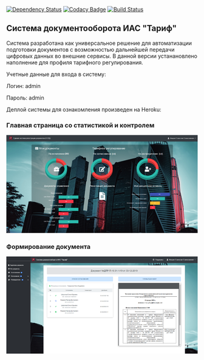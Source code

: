 [![Dependency Status](https://dependencyci.com/github/StanislavMakhrov/lunchVote/badge)](https://dependencyci.com/github/StanislavMakhrov/lunchVote)
[![Codacy Badge](https://api.codacy.com/project/badge/Grade/9e61c4355be44a0ea4f15da95ccb7abb)](https://www.codacy.com/app/StanislavMakhrov/lunchVote?utm_source=github.com&amp;utm_medium=referral&amp;utm_content=StanislavMakhrov/lunchVote&amp;utm_campaign=Badge_Grade)
[![Build Status](https://travis-ci.org/StanislavMakhrov/lunchVote.svg?branch=master)](https://travis-ci.org/StanislavMakhrov/lunchVote)

## Система документооборота ИАС "Тариф"
Система разработана как универсальное решение для автоматизации подготовки документов с возможностью дальнейшей передачи цифровых данных во внешние сервисы. В данной версии устанановлено наполнение для профиля тарифного регулирования.



Учетные данные для входа в систему:

Логин: admin

Пароль: admin

Деплой системы для ознакомления произведен на Heroku:


### Главная страница со статистикой и контролем  
![image](01.png)

### Формирование документа
![image](02.png)